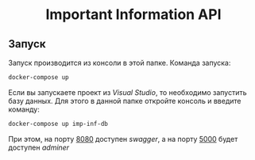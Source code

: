 # **<p align="center">Important Information API</p>**

## Запуск

Запуск производится из консоли в этой папке. Команда запуска:

```bash
docker-compose up
```

Если вы запускаете проект из *Visual Studio*, то необходимо запустить базу данных. Для этого в данной папке откройте консоль и введите команду:

```bash
docker-compose up imp-inf-db
```

При этом, на порту [8080](http://localhost:8080/swagger/index.html) доступен *swagger*, а на порту [5000](http://localhost:5000) будет доступен *adminer*
